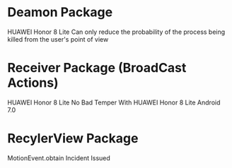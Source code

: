 # Deamon Package
HUAWEI Honor 8 Lite 
Can only reduce the probability of the process being killed from the user's point of view
# Receiver Package (BroadCast Actions)
HUAWEI Honor 8 Lite
No Bad Temper With HUAWEI Honor 8 Lite Android 7.0
# RecylerView Package
MotionEvent.obtain Incident Issued